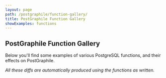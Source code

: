 ```yaml
---
layout: page
path: /postgraphile/function-gallery/
title: PostGraphile Function Gallery
showExamples: functions
---
```


## PostGraphile Function Gallery

Below you'll find some examples of various PostgreSQL functions, and their
effects on PostGraphile.

_All these diffs are automatically produced using the functions as written._
